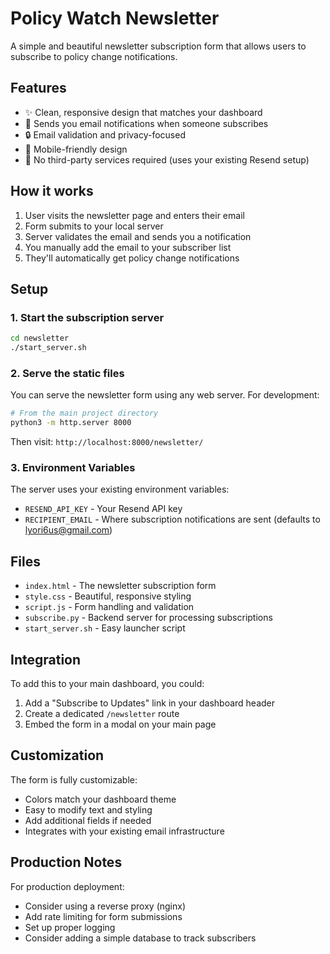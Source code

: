 # Policy Watch Newsletter

A simple and beautiful newsletter subscription form that allows users to subscribe to policy change notifications.

## Features

- ✨ Clean, responsive design that matches your dashboard
- 📧 Sends you email notifications when someone subscribes  
- 🔒 Email validation and privacy-focused
- 📱 Mobile-friendly design
- 🚀 No third-party services required (uses your existing Resend setup)

## How it works

1. User visits the newsletter page and enters their email
2. Form submits to your local server
3. Server validates the email and sends you a notification
4. You manually add the email to your subscriber list
5. They'll automatically get policy change notifications

## Setup

### 1. Start the subscription server
```bash
cd newsletter
./start_server.sh
```

### 2. Serve the static files
You can serve the newsletter form using any web server. For development:
```bash
# From the main project directory
python3 -m http.server 8000
```

Then visit: `http://localhost:8000/newsletter/`

### 3. Environment Variables
The server uses your existing environment variables:
- `RESEND_API_KEY` - Your Resend API key
- `RECIPIENT_EMAIL` - Where subscription notifications are sent (defaults to lyori6us@gmail.com)

## Files

- `index.html` - The newsletter subscription form
- `style.css` - Beautiful, responsive styling
- `script.js` - Form handling and validation
- `subscribe.py` - Backend server for processing subscriptions
- `start_server.sh` - Easy launcher script

## Integration

To add this to your main dashboard, you could:
1. Add a "Subscribe to Updates" link in your dashboard header
2. Create a dedicated `/newsletter` route
3. Embed the form in a modal on your main page

## Customization

The form is fully customizable:
- Colors match your dashboard theme
- Easy to modify text and styling
- Add additional fields if needed
- Integrates with your existing email infrastructure

## Production Notes

For production deployment:
- Consider using a reverse proxy (nginx)
- Add rate limiting for form submissions
- Set up proper logging
- Consider adding a simple database to track subscribers